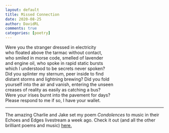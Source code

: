 ```yaml
---
layout: default
title: Missed Connection
date: 2020-08-25
author: DavidRL
comments: true
categories: [poetry]
---
```


Were you the stranger dressed in electricity  
who floated above the tarmac without contact,  
who smiled in morse code, smelled of lavender  
and engine oil, who spoke in rapid static bursts  
which I understood to be secrets never spoken?   
Did you splinter my sternum, peer inside to find  
distant storms and lightning brewing? Did you fold  
yourself into the air and vanish, entering the unseen  
creases of reality as easily as catching a bus?  
Were your irises burnt into the pavement for days?    
Please respond to me if so, I have your wallet.

***
The amazing Charlie and Jake set my poem *Condolences* to music in their Echoes and Edges livestream a week ago. Check it out (and all the other brilliant poems and music) [here.](https://www.youtube.com/watch?v=_fXI2bGf5L8)
